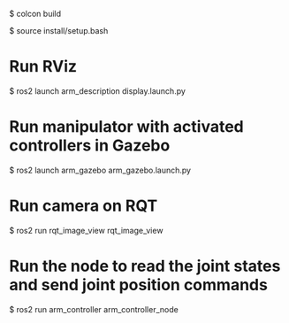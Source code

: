 

$ colcon build 

$ source install/setup.bash

# Run RViz 
$ ros2 launch arm_description display.launch.py

# Run manipulator with activated controllers in Gazebo
$ ros2 launch arm_gazebo arm_gazebo.launch.py

# Run camera on RQT
$ ros2 run rqt_image_view rqt_image_view

# Run the node to read the joint states and send joint position commands
$ ros2 run arm_controller arm_controller_node
